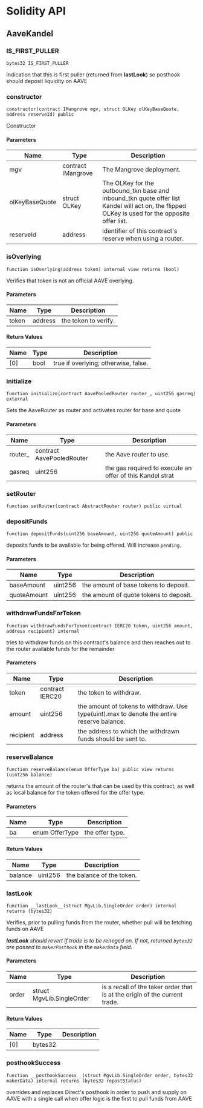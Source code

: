 # Solidity API

## AaveKandel

### IS_FIRST_PULLER

```solidity
bytes32 IS_FIRST_PULLER
```

Indication that this is first puller (returned from __lastLook__) so posthook should deposit liquidity on AAVE

### constructor

```solidity
constructor(contract IMangrove mgv, struct OLKey olKeyBaseQuote, address reserveId) public
```

Constructor

#### Parameters

| Name | Type | Description |
| ---- | ---- | ----------- |
| mgv | contract IMangrove | The Mangrove deployment. |
| olKeyBaseQuote | struct OLKey | The OLKey for the outbound_tkn base and inbound_tkn quote offer list Kandel will act on, the flipped OLKey is used for the opposite offer list. |
| reserveId | address | identifier of this contract's reserve when using a router. |

### isOverlying

```solidity
function isOverlying(address token) internal view returns (bool)
```

Verifies that token is not an official AAVE overlying.

#### Parameters

| Name | Type | Description |
| ---- | ---- | ----------- |
| token | address | the token to verify. |

#### Return Values

| Name | Type | Description |
| ---- | ---- | ----------- |
| [0] | bool | true if overlying; otherwise, false. |

### initialize

```solidity
function initialize(contract AavePooledRouter router_, uint256 gasreq) external
```

Sets the AaveRouter as router and activates router for base and quote

#### Parameters

| Name | Type | Description |
| ---- | ---- | ----------- |
| router_ | contract AavePooledRouter | the Aave router to use. |
| gasreq | uint256 | the gas required to execute an offer of this Kandel strat |

### setRouter

```solidity
function setRouter(contract AbstractRouter router) public virtual
```

### depositFunds

```solidity
function depositFunds(uint256 baseAmount, uint256 quoteAmount) public
```

deposits funds to be available for being offered. Will increase `pending`.

#### Parameters

| Name | Type | Description |
| ---- | ---- | ----------- |
| baseAmount | uint256 | the amount of base tokens to deposit. |
| quoteAmount | uint256 | the amount of quote tokens to deposit. |

### withdrawFundsForToken

```solidity
function withdrawFundsForToken(contract IERC20 token, uint256 amount, address recipient) internal
```

tries to withdraw funds on this contract's balance and then reaches out to the router available funds for the remainder

#### Parameters

| Name | Type | Description |
| ---- | ---- | ----------- |
| token | contract IERC20 | the token to withdraw. |
| amount | uint256 | the amount of tokens to withdraw. Use type(uint).max to denote the entire reserve balance. |
| recipient | address | the address to which the withdrawn funds should be sent to. |

### reserveBalance

```solidity
function reserveBalance(enum OfferType ba) public view returns (uint256 balance)
```

returns the amount of the router's that can be used by this contract, as well as local balance for the token offered for the offer type.

#### Parameters

| Name | Type | Description |
| ---- | ---- | ----------- |
| ba | enum OfferType | the offer type. |

#### Return Values

| Name | Type | Description |
| ---- | ---- | ----------- |
| balance | uint256 | the balance of the token. |

### __lastLook__

```solidity
function __lastLook__(struct MgvLib.SingleOrder order) internal returns (bytes32)
```

Verifies, prior to pulling funds from the router, whether pull will be fetching funds on AAVE

___lastLook__ should revert if trade is to be reneged on. If not, returned `bytes32` are passed to `makerPosthook` in the `makerData` field._

#### Parameters

| Name | Type | Description |
| ---- | ---- | ----------- |
| order | struct MgvLib.SingleOrder | is a recall of the taker order that is at the origin of the current trade. |

#### Return Values

| Name | Type | Description |
| ---- | ---- | ----------- |
| [0] | bytes32 |  |

### __posthookSuccess__

```solidity
function __posthookSuccess__(struct MgvLib.SingleOrder order, bytes32 makerData) internal returns (bytes32 repostStatus)
```

overrides and replaces Direct's posthook in order to push and supply on AAVE with a single call when offer logic is the first to pull funds from AAVE

